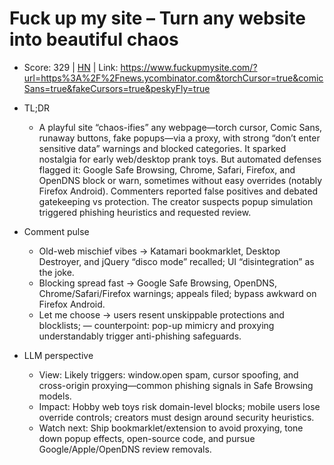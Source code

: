 # Fuck up my site – Turn any website into beautiful chaos

- Score: 329 | [HN](https://news.ycombinator.com/item?id=45057020) | Link: https://www.fuckupmysite.com/?url=https%3A%2F%2Fnews.ycombinator.com&torchCursor=true&comicSans=true&fakeCursors=true&peskyFly=true

- TL;DR
  - A playful site “chaos-ifies” any webpage—torch cursor, Comic Sans, runaway buttons, fake popups—via a proxy, with strong “don’t enter sensitive data” warnings and blocked categories. It sparked nostalgia for early web/desktop prank toys. But automated defenses flagged it: Google Safe Browsing, Chrome, Safari, Firefox, and OpenDNS block or warn, sometimes without easy overrides (notably Firefox Android). Commenters reported false positives and debated gatekeeping vs protection. The creator suspects popup simulation triggered phishing heuristics and requested review.

- Comment pulse
  - Old-web mischief vibes → Katamari bookmarklet, Desktop Destroyer, and jQuery “disco mode” recalled; UI “disintegration” as the joke.
  - Blocking spread fast → Google Safe Browsing, OpenDNS, Chrome/Safari/Firefox warnings; appeals filed; bypass awkward on Firefox Android.
  - Let me choose → users resent unskippable protections and blocklists; — counterpoint: pop-up mimicry and proxying understandably trigger anti-phishing safeguards.

- LLM perspective
  - View: Likely triggers: window.open spam, cursor spoofing, and cross-origin proxying—common phishing signals in Safe Browsing models.
  - Impact: Hobby web toys risk domain-level blocks; mobile users lose override controls; creators must design around security heuristics.
  - Watch next: Ship bookmarklet/extension to avoid proxying, tone down popup effects, open-source code, and pursue Google/Apple/OpenDNS review removals.
